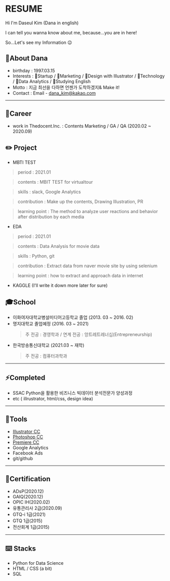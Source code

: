 # RESUME

Hi I'm Daseul Kim (Dana in english)

I can tell you wanna know about me, because...you are in here!

So...Let's see my Information 😉 

## 👋About Dana
- birthday : 1997.03.15
- Interests :
:hatching_chick:Startup / :mag_right:Marketing / :balloon:Design with Illustrator /
:iphone:Technology / :file_folder:Data Analytics / :ledger:Studying English
- Motto : 지금 최선을 다하면 언젠가 도착하겠지& Make it!
- Contact : Email - dana_kim@kakao.com
---
## 👯Career
- work in Thedocent.Inc. : Contents Marketing / GA / QA (2020.02 ~ 2020.09)

## ✏️ Project
- MBTI TEST
> period : 2021.01

> contents : MBIT TEST for virtualtour

> skills : slack, Google Analytics

> contribution : Make up the contents, Drawing Illustration, PR

> learning point : The method to analyze user reactions and behavior after distribution by each media
- EDA
> period : 2021.01

> contents : Data Analysis for movie data

> skills : Python, git

> contribution : Extract data from naver movie site by using selenium

> learning point : how to extract and approach data in internet 
- KAGGLE
(I'll write it down more later for sure)


## 🎓School
- 이화여자대학교병설미디어고등학교 졸업 (2013. 03 ~ 2016. 02)
- 명지대학교  졸업예정  (2016. 03 ~ 2021)
  > 주 전공 : 경영학과  / 연계  전공 : 앙트레트레너십(Entrepreneurship)
- 한국방송통신대학교 (2021.03 ~ 재학)
  > 주 전공 : 컴퓨터과학과
---
## ⚡Completed
- SSAC Python을 활용한 비즈니스 빅데이터 분석전문가 양성과정
- etc ( illrustrator, html/css, design idea)

---
## 🔧Tools 

- [Illustrator CC](https://www.notion.so/65407a4e3314406c849976cfe276d646?v=c88d697197134fa3ace5880c5af2ba4e)
- [Photoshop CC](https://www.notion.so/f9e336de0222401a8c255a58177293b5?v=3e6a97f52a874f719fbeaba0684d6e00)
- [Premiere CC](https://www.notion.so/ebb8cf54f3aa41c5939332c08288ee58?v=2e1c63f608b1400284a609a8b8aa2b82)
- Google Analytics
- Facebook Ads
- git/github

---
## 🌱Certification
- ADsP(2020.12)
- GAIQ(2020.12)
- OPIC IH(2020.02)
- 유통관리사 2급(2020.09)
- GTQ-i 1급(2021)
- GTQ 1급(2015)
- 전산회계 1급(2015)

---
## ⌨️ Stacks

- Python for Data Science
- HTML / CSS (a bit)
- SQL
